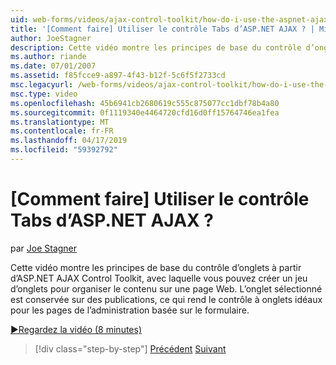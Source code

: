 ```yaml
---
uid: web-forms/videos/ajax-control-toolkit/how-do-i-use-the-aspnet-ajax-tabs-control
title: '[Comment faire] Utiliser le contrôle Tabs d’ASP.NET AJAX ? | Microsoft Docs'
author: JoeStagner
description: Cette vidéo montre les principes de base du contrôle d’onglets à partir d’ASP.NET AJAX Control Toolkit, avec laquelle vous pouvez créer un jeu d’onglets pour organiser le contenu sur...
ms.author: riande
ms.date: 07/01/2007
ms.assetid: f85fcce9-a897-4f43-b12f-5c6f5f2733cd
msc.legacyurl: /web-forms/videos/ajax-control-toolkit/how-do-i-use-the-aspnet-ajax-tabs-control
msc.type: video
ms.openlocfilehash: 45b6941cb2680619c555c875077cc1dbf78b4a80
ms.sourcegitcommit: 0f1119340e4464720cfd16d0ff15764746ea1fea
ms.translationtype: MT
ms.contentlocale: fr-FR
ms.lasthandoff: 04/17/2019
ms.locfileid: "59392792"
---
```

# <a name="how-do-i-use-the-aspnet-ajax-tabs-control"></a>[Comment faire] Utiliser le contrôle Tabs d’ASP.NET AJAX ?

par [Joe Stagner](https://github.com/JoeStagner)

Cette vidéo montre les principes de base du contrôle d’onglets à partir d’ASP.NET AJAX Control Toolkit, avec laquelle vous pouvez créer un jeu d’onglets pour organiser le contenu sur une page Web. L’onglet sélectionné est conservée sur des publications, ce qui rend le contrôle à onglets idéaux pour les pages de l’administration basée sur le formulaire.

[&#9654;Regardez la vidéo (8 minutes)](https://channel9.msdn.com/Blogs/ASP-NET-Site-Videos/how-do-i-use-the-aspnet-ajax-tabs-control)

> [!div class="step-by-step"]
> [Précédent](how-do-i-use-the-aspnet-ajax-resizablecontrol-extender.md)
> [Suivant](how-do-i-use-the-aspnet-ajax-slideshow-extender.md)
